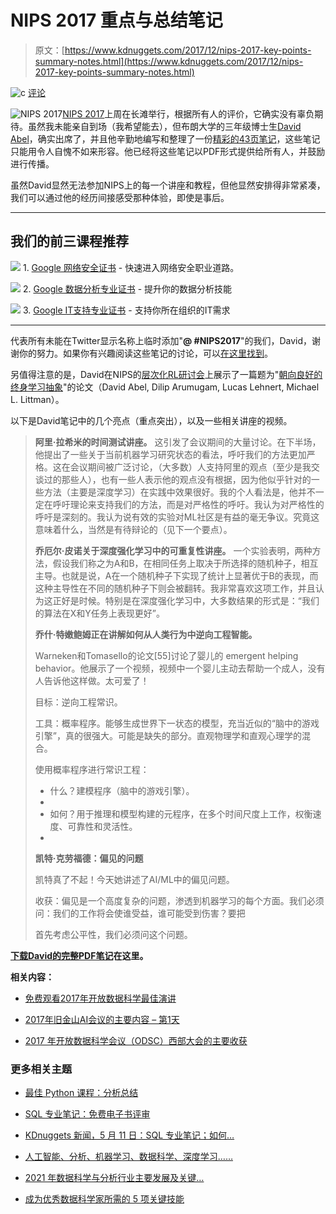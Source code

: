 # NIPS 2017 重点与总结笔记

> 原文：[https://www.kdnuggets.com/2017/12/nips-2017-key-points-summary-notes.html](https://www.kdnuggets.com/2017/12/nips-2017-key-points-summary-notes.html)

![c](../Images/3d9c022da2d331bb56691a9617b91b90.png) [评论](#comments)

![NIPS 2017](../Images/1f1b14b56de270908653a9751281aac8.png)[NIPS 2017](https://nips.cc/)上周在长滩举行，根据所有人的评价，它确实没有辜负期待。虽然我未能亲自到场（我希望能去），但布朗大学的三年级博士生[David Abel](https://cs.brown.edu/~dabel/)，确实出席了，并且他辛勤地编写和整理了一份[精彩的43页笔记](https://cs.brown.edu/~dabel/blog/posts/misc/nips_2017.pdf)，这些笔记只能用令人自愧不如来形容。他已经将这些笔记以PDF形式提供给所有人，并鼓励进行传播。

虽然David显然无法参加NIPS上的每一个讲座和教程，但他显然安排得非常紧凑，我们可以通过他的经历间接感受那种体验，即使是事后。

* * *

## 我们的前三课程推荐

![](../Images/0244c01ba9267c002ef39d4907e0b8fb.png) 1\. [Google 网络安全证书](https://www.kdnuggets.com/google-cybersecurity) - 快速进入网络安全职业道路。

![](../Images/e225c49c3c91745821c8c0368bf04711.png) 2\. [Google 数据分析专业证书](https://www.kdnuggets.com/google-data-analytics) - 提升你的数据分析技能

![](../Images/0244c01ba9267c002ef39d4907e0b8fb.png) 3\. [Google IT支持专业证书](https://www.kdnuggets.com/google-itsupport) - 支持你所在组织的IT需求

* * *

代表所有未能在Twitter显示名称上临时添加"**@ #NIPS2017**"的我们，David，谢谢你的努力。如果你有兴趣阅读这些笔记的讨论，可以[在这里找到](https://news.ycombinator.com/item?id=15909710)。

另值得注意的是，David在NIPS的[层次化RL研讨会](https://sites.google.com/view/hrlnips2017/home?authuser=0)上展示了一篇题为"[朝向良好的终身学习抽象](https://cs.brown.edu/~dabel/papers/nips_hrl_good_abstr.pdf)"的论文（David Abel, Dilip Arumugam, Lucas Lehnert, Michael L. Littman）。

以下是David笔记中的几个亮点（重点突出），以及一些相关讲座的视频。

> **阿里·拉希米的时间测试讲座。** 这引发了会议期间的大量讨论。在下半场，他提出了一些关于当前机器学习研究状态的看法，呼吁我们的方法更加严格。这在会议期间被广泛讨论，（大多数）人支持阿里的观点（至少是我交谈过的那些人），也有一些人表示他的观点没有根据，因为他似乎针对的一些方法（主要是深度学习）在实践中效果很好。我的个人看法是，他并不一定在呼吁理论来支持我们的方法，而是对严格性的呼吁。我认为对严格性的呼吁是深刻的。我认为说有效的实验对ML社区是有益的毫无争议。究竟这意味着什么，当然是有待辩论的（见下一个要点）。
> 
> **乔厄尔·皮诺关于深度强化学习中的可重复性讲座。** 一个实验表明，两种方法，假设我们称之为A和B，在相同任务上取决于所选择的随机种子，相互主导。也就是说，A在一个随机种子下实现了统计上显著优于B的表现，而这种主导性在不同的随机种子下则会被翻转。我非常喜欢这项工作，并且认为这正好是时候。特别是在深度强化学习中，大多数结果的形式是：“我们的算法在X和Y任务上表现更好”。
> 
> **乔什·特嫩鲍姆正在讲解如何从人类行为中逆向工程智能。**
> 
> Warneken和Tomasello的论文[55]讨论了婴儿的 emergent helping behavior。他展示了一个视频，视频中一个婴儿主动去帮助一个成人，没有人告诉他这样做。太可爱了！
> 
> 目标：逆向工程常识。
> 
> 工具：概率程序。能够生成世界下一状态的模型，充当近似的“脑中的游戏引擎”，真的很强大。可能是缺失的部分。直观物理学和直观心理学的混合。
> 
> 使用概率程序进行常识工程：
> 
> +   什么？建模程序（脑中的游戏引擎）。
> +   
> +   如何？用于推理和模型构建的元程序，在多个时间尺度上工作，权衡速度、可靠性和灵活性。
> +   
> **凯特·克劳福德：偏见的问题**
> 
> 凯特真了不起！今天她讲述了AI/ML中的偏见问题。
> 
> 收获：偏见是一个高度复杂的问题，渗透到机器学习的每个方面。我们必须问：我们的工作将会使谁受益，谁可能受到伤害？要把
> 
> 首先考虑公平性，我们必须问这个问题。

**[下载David的完整PDF笔记](https://cs.brown.edu/~dabel/blog/posts/misc/nips_2017.pdf)在这里。**

**相关内容：**

+   [免费观看2017年开放数据科学最佳演讲](/2017/12/watch-best-odsc-data-science-talks-2017.html)

+   [2017年旧金山AI会议的主要内容 – 第1天](/2017/09/key-takeaways-ai-conference-san-francisco-2017-day-1.html)

+   [2017 年开放数据科学会议（ODSC）西部大会的主要收获](/2017/11/key-takeaways-open-data-science-conference-odsc-west-2017.html)

### 更多相关主题

+   [最佳 Python 课程：分析总结](https://www.kdnuggets.com/2022/01/best-python-courses-analysis-summary.html)

+   [SQL 专业笔记：免费电子书评审](https://www.kdnuggets.com/2022/05/sql-notes-professionals-free-ebook-review.html)

+   [KDnuggets 新闻，5 月 11 日：SQL 专业笔记；如何…](https://www.kdnuggets.com/2022/n19.html)

+   [人工智能、分析、机器学习、数据科学、深度学习……](https://www.kdnuggets.com/2021/12/developments-predictions-ai-machine-learning-data-science-research.html)

+   [2021 年数据科学与分析行业主要发展及关键…](https://www.kdnuggets.com/2021/12/developments-predictions-data-science-analytics-industry.html)

+   [成为优秀数据科学家所需的 5 项关键技能](https://www.kdnuggets.com/2021/12/5-key-skills-needed-become-great-data-scientist.html)
